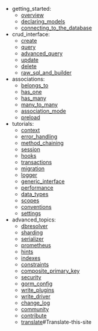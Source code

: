 
- getting_started:
  - [overview](README.md)
  - [declaring_models](models.md)
  - [connecting_to_the_database](connecting_to_the_database.md)
- crud_interface:
  - [create](create.md)
  - [query](query.md)
  - [advanced_query](advanced_query.md)
  - [update](update.md)
  - [delete](delete.md)
  - [raw_sql_and_builder](sql_builder.md)
- associations:
  - [belongs_to](belongs_to.md)
  - [has_one](has_one.md)
  - [has_many](has_many.md)
  - [many_to_many](many_to_many.md)
  - [association_mode](associations.md)
  - [preload](preload.md)
- tutorials:
  - [context](context.md)
  - [error_handling](error_handling.md)
  - [method_chaining](method_chaining.md)
  - [session](session.md)
  - [hooks](hooks.md)
  - [transactions](transactions.md)
  - [migration](migration.md)
  - [logger](logger.md)
  - [generic_interface](generic_interface.md)
  - [performance](performance.md)
  - [data_types](data_types.md)
  - [scopes](scopes.md)
  - [conventions](conventions.md)
  - [settings](settings.md)
- advanced_topics:
  - [dbresolver](dbresolver.md)
  - [sharding](sharding.md)
  - [serializer](serializer.md)
  - [prometheus](prometheus.md)
  - [hints](hints.md)
  - [indexes](indexes.md)
  - [constraints](constraints.md)
  - [composite_primary_key](composite_primary_key.md)
  - [security](security.md)
  - [gorm_config](gorm_config.md)
  - [write_plugins](write_plugins.md)
  - [write_driver](write_driver.md)
  - [change_log](changelog.md)
  - [community](/community.md)
  - [contribute](/contribute.md)
  - [translate](/contribute.md)#Translate-this-site
